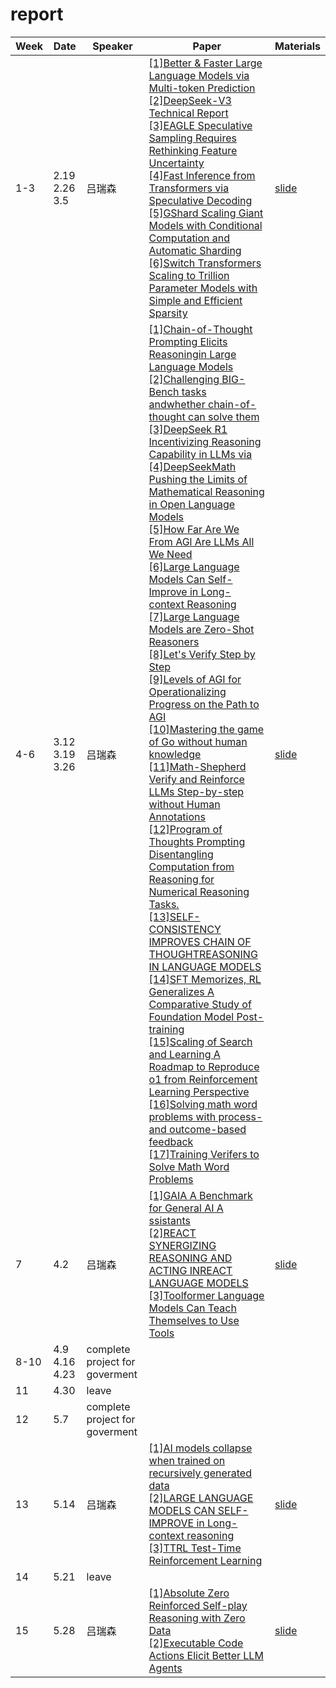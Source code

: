 # report

| Week | Date | Speaker | Paper | Materials |
| ---- | ---- | ------- | ----- | --------- |
| 1-3 | 2.19 2.26 3.5 | 吕瑞森 | [\[1\]Better & Faster Large Language Models via Multi-token Prediction](https://github.com/NLPcourse/report/blob/main/Week1-3/Better%20%26%20Faster%20Large%20Language%20Models%20via%20Multi-token%20Prediction.pdf) <br> [\[2\]DeepSeek-V3 Technical Report](https://github.com/NLPcourse/report/blob/main/Week1-3/DeepSeek-V3%20Technical%20Report.pdf) <br> [\[3\]EAGLE Speculative Sampling Requires Rethinking Feature Uncertainty](https://github.com/NLPcourse/report/blob/main/Week1-3/EAGLE%20Speculative%20Sampling%20Requires%20Rethinking%20Feature%20Uncertainty.pdf) <br> [\[4\]Fast Inference from Transformers via Speculative Decoding](https://github.com/NLPcourse/report/blob/main/Week1-3/Fast%20Inference%20from%20Transformers%20via%20Speculative%20Decoding.pdf) <br> [\[5\]GShard Scaling Giant Models with Conditional Computation and Automatic Sharding](https://github.com/NLPcourse/report/blob/main/Week1-3/GShard%20Scaling%20Giant%20Models%20with%20Conditional%20Computation%20and%20Automatic%20Sharding.pdf) <br> [\[6\]Switch Transformers Scaling to Trillion Parameter Models with Simple and Efficient Sparsity](https://github.com/NLPcourse/report/blob/main/Week1-3/Switch%20Transformers%20Scaling%20to%20Trillion%20Parameter%20Models%20with%20Simple%20and%20Efficient%20Sparsity.pdf)| [slide](https://github.com/NLPcourse/report/blob/main/Week1-3/DeepSeek-v3.pptx) |
| 4-6 | 3.12 3.19 3.26 | 吕瑞森 | [\[1\]Chain-of-Thought Prompting Elicits Reasoningin Large Language Models](https://github.com/NLPcourse/report/blob/main/Week4-6/Chain-of-Thought%20Prompting%20Elicits%20Reasoningin%20Large%20Language%20Models.pdf) <br> [\[2\]Challenging BIG-Bench tasks andwhether chain-of-thought can solve them](https://github.com/NLPcourse/report/blob/main/Week4-6/Challenging%20BIG-Bench%20tasks%20andwhether%20chain-of-thought%20can%20solve%20them.pdf) <br> [\[3\]DeepSeek R1 Incentivizing Reasoning Capability in LLMs via](https://github.com/NLPcourse/report/blob/main/Week4-6/DeepSeek%20R1%20Incentivizing%20Reasoning%20Capability%20in%20LLMs%20via.pdf) <br> [\[4\]DeepSeekMath Pushing the Limits of Mathematical Reasoning in Open Language Models](https://github.com/NLPcourse/report/blob/main/Week4-6/DeepSeekMath%20Pushing%20the%20Limits%20of%20Mathematical%20Reasoning%20in%20Open%20Language%20Models.pdf) <br> [\[5\]How Far Are We From AGl Are LLMs All We Need](https://github.com/NLPcourse/report/blob/main/Week4-6/How%20Far%20Are%20We%20From%20AGl%20Are%20LLMs%20All%20We%20Need.pdf) <br> [\[6\]Large Language Models Can Self-Improve in Long-context Reasoning](https://github.com/NLPcourse/report/blob/main/Week4-6/Large%20Language%20Models%20Can%20Self-Improve%20in%20Long-context%20Reasoning.pdf) <br> [\[7\]Large Language Models are Zero-Shot Reasoners](https://github.com/NLPcourse/report/blob/main/Week4-6/Large%20Language%20Models%20are%20Zero-Shot%20Reasoners.pdf) <br> [\[8\]Let's Verify Step by Step](https://github.com/NLPcourse/report/blob/main/Week4-6/Let's%20Verify%20Step%20by%20Step.pdf) <br> [\[9\]Levels of AGI for Operationalizing Progress on the Path to AGI](https://github.com/NLPcourse/report/blob/main/Week4-6/Levels%20of%20AGI%20for%20Operationalizing%20Progress%20on%20the%20Path%20to%20AGI.pdf) <br> [\[10\]Mastering the game of Go without human knowledge](https://github.com/NLPcourse/report/blob/main/Week4-6/Mastering%20the%20game%20of%20Go%20without%20human%20knowledge.pdf) <br> [\[11\]Math-Shepherd Verify and Reinforce LLMs Step-by-step without Human Annotations](https://github.com/NLPcourse/report/blob/main/Week4-6/Math-Shepherd%20Verify%20and%20Reinforce%20LLMs%20Step-by-step%20without%20Human%20Annotations.pdf) <br> [\[12\]Program of Thoughts Prompting Disentangling Computation from Reasoning for Numerical Reasoning Tasks.](https://github.com/NLPcourse/report/blob/main/Week4-6/Program%20of%20Thoughts%20Prompting%20Disentangling%20Computation%20from%20Reasoning%20for%20Numerical%20Reasoning%20Tasks.pdf) <br> [\[13\]SELF-CONSISTENCY IMPROVES CHAIN OF THOUGHTREASONING IN LANGUAGE MODELS](https://github.com/NLPcourse/report/blob/main/Week4-6/SELF-CONSISTENCY%20IMPROVES%20CHAIN%20OF%20THOUGHTREASONING%20IN%20LANGUAGE%20MODELS.pdf) <br> [\[14\]SFT Memorizes, RL Generalizes A Comparative Study of Foundation Model Post-training](https://github.com/NLPcourse/report/blob/main/Week4-6/SFT%20Memorizes%2C%20RL%20Generalizes%20A%20Comparative%20Study%20of%20Foundation%20Model%20Post-training.pdf) <br> [\[15\]Scaling of Search and Learning A Roadmap to Reproduce o1 from Reinforcement Learning Perspective](https://github.com/NLPcourse/report/blob/main/Week4-6/Scaling%20of%20Search%20and%20Learning%20A%20Roadmap%20to%20Reproduce%20o1%20from%20Reinforcement%20Learning%20Perspective.pdf) <br> [\[16\]Solving math word problems with process- and outcome-based feedback](https://github.com/NLPcourse/report/blob/main/Week4-6/Solving%20math%20word%20problems%20with%20process-%20and%20outcome-based%20feedback.pdf) <br> [\[17\]Training Verifers to Solve Math Word Problems](https://github.com/NLPcourse/report/blob/main/Week4-6/Training%20Verifers%20to%20Solve%20Math%20Word%20Problems.pdf) | [slide](https://github.com/NLPcourse/report/blob/main/Week4-6/DeepSeek-R1.pptx) |
| 7 | 4.2 | 吕瑞森 | [\[1\]GAIA A Benchmark for General AI A ssistants](https://github.com/NLPcourse/report/blob/main/Week7/GAIA%20A%20Benchmark%20for%20General%20AI%20A%20ssistants.pdf) <br> [\[2\]REACT SYNERGIZING REASONING AND ACTING INREACT LANGUAGE MODELS](https://github.com/NLPcourse/report/blob/main/Week7/REACT%20SYNERGIZING%20REASONING%20AND%20ACTING%20INREACT%20LANGUAGE%20MODELS.pdf) <br> [\[3\]Toolformer Language Models Can Teach Themselves to Use Tools](https://github.com/NLPcourse/report/blob/main/Week7/Toolformer%20Language%20Models%20Can%20Teach%20Themselves%20to%20Use%20Tools.pdf) | [slide](https://github.com/NLPcourse/report/blob/main/Week7/AI%20agent.pptx)|
| 8-10 | 4.9 4.16 4.23 | complete project for goverment |  |  |
| 11 | 4.30 | leave |  |  |
| 12 | 5.7 | complete project for goverment | | |
| 13 | 5.14 | 吕瑞森 | [\[1\]AI models collapse when trained on recursively generated data](https://github.com/NLPcourse/report/blob/main/Week%2013/AI%20models%20collapse%20when%20trained%20on%20recursively%20generated%20data.pdf) <br> [\[2\]LARGE LANGUAGE MODELS CAN SELF-IMPROVE in Long-context reasoning](https://github.com/NLPcourse/report/blob/main/Week%2013/LARGE%20LANGUAGE%20MODELS%20CAN%20SELF-IMPROVE%20in%20Long-context%20reasoning.pdf) <br> [\[3\]TTRL Test-Time Reinforcement Learning](https://github.com/NLPcourse/report/blob/main/Week%2013/TTRL%20Test-Time%20Reinforcement%20Learning.pdf) <br> | [slide](https://github.com/NLPcourse/report/blob/main/Week%2013/TTRL.pptx) |
| 14 | 5.21 | leave |  |  |
| 15 | 5.28 | 吕瑞森 | [\[1\]Absolute Zero Reinforced Self-play Reasoning with Zero Data](https://github.com/NLPcourse/report/blob/main/Week15/Absolute%20Zero%20Reinforced%20Self-play%20Reasoning%20with%20Zero%20Data.pdf) <br> [\[2\]Executable Code Actions Elicit Better LLM Agents](https://github.com/NLPcourse/report/blob/main/Week15/Executable%20Code%20Actions%20Elicit%20Better%20LLM%20Agents.pdf) | [slide](https://github.com/NLPcourse/report/blob/main/Week15/Absolute%20Zero.pptx) |

